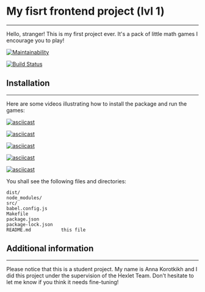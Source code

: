 # My fisrt frontend project (lvl 1)
---

Hello, stranger!
This is my first project ever. It's a pack of little math games I encourage you to play!

[![Maintainability](https://api.codeclimate.com/v1/badges/b9b0d5549f899746187a/maintainability)](https://codeclimate.com/github/afreakanist/frontend-project-lvl1/maintainability)

[![Build Status](https://travis-ci.org/afreakanist/frontend-project-lvl1.svg?branch=master)](https://travis-ci.org/afreakanist/frontend-project-lvl1)

## Installation
---

Here are some videos illustrating how to install the package and run the games:

[![asciicast](https://asciinema.org/a/BkIoiIutMaHcCVx3lnByKmf00.svg)](https://asciinema.org/a/BkIoiIutMaHcCVx3lnByKmf00)

[![asciicast](https://asciinema.org/a/RwyhHxWTWI0AT2EwNqoPOE0GW.svg)](https://asciinema.org/a/RwyhHxWTWI0AT2EwNqoPOE0GW)

[![asciicast](https://asciinema.org/a/zhp9ML88CE5ET5HKKYimv6yz2.svg)](https://asciinema.org/a/zhp9ML88CE5ET5HKKYimv6yz2)

[![asciicast](https://asciinema.org/a/XNNrRVZ2bj2CU8bYOdh9X9Imj.svg)](https://asciinema.org/a/XNNrRVZ2bj2CU8bYOdh9X9Imj)

[![asciicast](https://asciinema.org/a/UEYSSmwQzxrEBJgdWJNrzr7bg.svg)](https://asciinema.org/a/UEYSSmwQzxrEBJgdWJNrzr7bg)

You shall see the following files and directories:

    dist/
    node_modules/
    src/
    babel.config.js
    Makefile
    package.json
    package-lock.json
    README.md			this file

## Additional information
---

Please notice that this is a student project. 
My name is Anna Korotkikh and I did this project under the supervision of the Hexlet Team. 
Don't hesitate to let me know if you think it needs fine-tuning!

